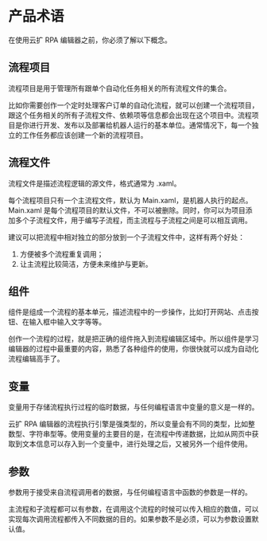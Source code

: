 # 产品术语

在使用云扩 RPA 编辑器之前，你必须了解以下概念。

## 流程项目

流程项目是用于管理所有跟单个自动化任务相关的所有流程文件的集合。

比如你需要创作一个定时处理客户订单的自动化流程，就可以创建一个流程项目，跟这个任务相关的所有子流程文件、依赖项等信息都会出现在这个项目中。流程项目是你进行开发、发布以及部署给机器人运行的基本单位。通常情况下，每一个独立的工作任务都应该创建一个新的流程项目。

## 流程文件

流程文件是描述流程逻辑的源文件，格式通常为 .xaml。

每个流程项目只有一个主流程文件，默认为 Main.xaml，是机器人执行的起点。Main.xaml 是每个流程项目的默认文件，不可以被删除。同时，你可以为项目添加多个子流程文件，用于编写子流程，而主流程与子流程之间是可以相互调用。

建议可以把流程中相对独立的部分放到一个子流程文件中，这样有两个好处：
1. 方便被多个流程重复调用；
2. 让主流程比较简洁，方便未来维护与更新。

## 组件
组件是组成一个流程的基本单元，描述流程中的一步操作，比如打开网站、点击按钮、在输入框中输入文字等等。

创作一个流程的过程，就是把正确的组件拖入到流程编辑区域中。所以组件是学习编辑器的过程中最重要的内容，熟悉了各种组件的使用，你很快就可以成为自动化流程编辑高手了。

## 变量
变量用于存储流程执行过程的临时数据，与任何编程语言中变量的意义是一样的。

云扩 RPA 编辑器的流程执行引擎是强类型的，所以变量会有不同的类型，比如整数型、字符串型等。使用变量的主要目的是，在流程中传递数据，比如从网页中获取到文本信息可以存入到一个变量中，进行处理之后，又被另外一个组件使用。

## 参数

参数用于接受来自流程调用者的数据，与任何编程语言中函数的参数是一样的。

主流程和子流程都可以有参数，在调用这个流程的时候可以传入相应的数值，可以实现每次调用流程都传入不同数据的目的。如果参数不是必须，可以为参数设置默认值。
